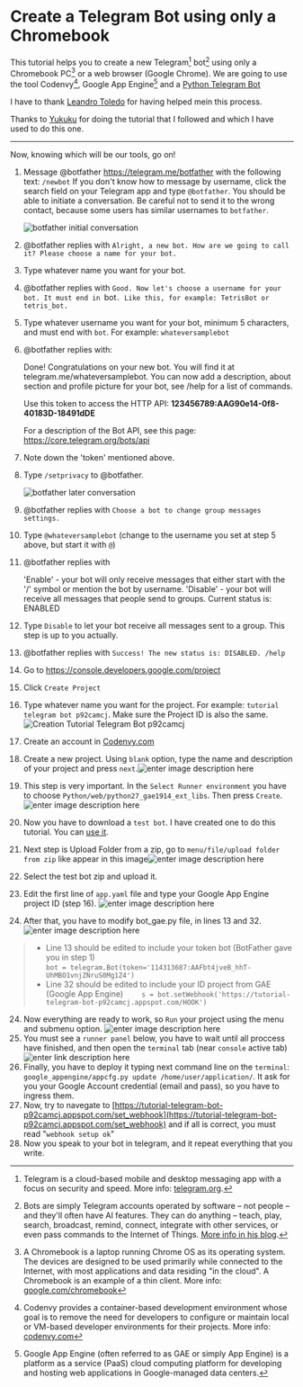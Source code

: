 
Create a Telegram Bot using only a Chromebook
===================

This tutorial helps you to create a new Telegram[^telegram] bot[^bot] using only a Chromebook PC[^chromebook] or a web browser (Google Chrome). We are going to use the tool Codenvy[^codenvy], Google App Engine[^GAE] and a [Python Telegram Bot](https://github.com/leandrotoledo/python-telegram-bot)

I have to thank [Leandro Toledo](https://github.com/leandrotoledo/) for having helped mein this process.

Thanks to [Yukuku](https://github.com/yukuku/) for doing the tutorial that I followed and which I have used to do this one.

----------

Now, knowing which will be our tools, go on!

1. Message @botfather https://telegram.me/botfather with the following text: `/newbot`
   If you don't know how to message by username, click the search field on your Telegram app and type `@botfather`. You should be able to initiate a conversation. Be careful not to send it to the wrong contact, because some users has similar usernames to `botfather`.
   
   ![botfather initial conversation](http://i.imgur.com/pGOtOcj.png)

2. @botfather replies with `Alright, a new bot. How are we going to call it? Please choose a name for your bot.`

3. Type whatever name you want for your bot.

4. @botfather replies with `Good. Now let's choose a username for your bot. It must end in `bot`. Like this, for example: TetrisBot or tetris_bot.`

5. Type whatever username you want for your bot, minimum 5 characters, and must end with `bot`. For example: `whateversamplebot` 

6. @botfather replies with:

    Done! Congratulations on your new bot. You will find it at telegram.me/whateversamplebot. You can now add a description, about section and profile picture for your bot, see /help for a list of commands.

    Use this token to access the HTTP API:
    <b>123456789:AAG90e14-0f8-40183D-18491dDE</b>

    For a description of the Bot API, see this page: https://core.telegram.org/bots/api
    
7. Note down the 'token' mentioned above.

8. Type `/setprivacy` to @botfather.

   ![botfather later conversation](http://i.imgur.com/ZrRdaa0.png)

9. @botfather replies with `Choose a bot to change group messages settings.`

10. Type `@whateversamplebot` (change to the username you set at step 5 above, but start it with `@`)

11. @botfather replies with

    'Enable' - your bot will only receive messages that either start with the '/' symbol or mention the bot by username.
    'Disable' - your bot will receive all messages that people send to groups.
    Current status is: ENABLED
    
12. Type `Disable` to let your bot receive all messages sent to a group. This step is up to you actually.

13. @botfather replies with `Success! The new status is: DISABLED. /help`

14. Go to https://console.developers.google.com/project

15. Click `Create Project` 

16. Type whatever name you want for the project. For example: `tutorial telegram bot p92camcj`. Make sure the Project ID is also the same.![Creation Tutorial Telegram Bot p92camcj](https://lh4.googleusercontent.com/W02O10AeDahFG6LqeROkgO2aymJnC-plu6p6rXT7hI9_IrK0f-8RB6mKpaa4tf36T3W4VqVl84FG6pg=w1342-h513)

17. Create an account in [Codenvy.com](https://codenvy.com)

18. Create a new project. Using `blank` option, type the name and description of your project and press `next`.![enter image description here](https://lh5.googleusercontent.com/M9rzGaO8FeibmXpoTSKaih69LhIjLD4g0LWHvpAjBmdrfRN6m07O5x3aEIYycmOPi-BGrSp9QEi-vCg=w1342-h513 "Create new Codenvy Project")

19. This step is very important. In the `Select Runner environment` you have to choose `Python/web/python27_gae1914_ext_libs`. Then press `Create`.![enter image description here](https://lh3.googleusercontent.com/FEYf9dtCi5LPGI3_BgaeE_FGEmqhSrYNScT8pGBZkFlZD07-FUs9-QDb4p0dMUoSOQjqAgwfOqV4tgg=w1342-h513 "Select Runner environment")

20. Now you have to download a `test bot`. I have created one to do this tutorial. You can [use it](migithub). 

21. Next step is Upload Folder from a zip, go to `menu/file/upload folder from zip` like appear in this image![enter image description here](https://lh6.googleusercontent.com/rdbk7I2S-nA9I78auqlS52rloLp9OryvOm8D2abThVKhOFdycEYB7Xdol1hDAn-jd-FpQwLObD9nx7w=w1342-h513 "Import folder from zip")

21. Select the test bot zip and upload it.

22. Edit the first line of `app.yaml` file and type your Google App Engine project ID (step 16).  ![enter image description here](https://lh4.googleusercontent.com/7VasLUL0LFKNC58O12hEvXgVavD8KoB7A4-OcvU2k9sQUpG7UHsw6840N7xPxZmKwCuQMlCQ8QKQ2-Y=w1342-h513-rw "Modify app.yaml")

23. After that, you have to modify bot_gae.py file, in lines 13 and 32. ![enter image description here](https://lh3.googleusercontent.com/Hab4vuAWdftS8pmFryoGPaN5aZwnpNU9tAT2P40tlvTdXr-whR-p6J7N9_QfemYt8nom8TG0RmcCtWk=w1342-h513-rw "Modify bot_gae.py") 
>- Line 13 should be edited to include your token bot (BotFather gave you in step 1)  
`bot = telegram.Bot(token='114313687:AAFbt4jveB_hhT-UhMBO1vnjZNruS0Mg1Z4')`
>- Line 32 should be edited to include your ID project from GAE (Google App Engine)
`    s = bot.setWebhook('https://tutorial-telegram-bot-p92camcj.appspot.com/HOOK')`

24. Now everything are ready to work, so `Run` your project using the menu and submenu option.
![enter image description here](https://lh3.googleusercontent.com/eD-ufk3pI5bVgV9OK3HmnlHUDnwFsMgDCCfjiINoTpZYyKhmGA8pTt8-y2qnhJwwIlC-xTUCNPjqP8Y=w1342-h513 "Run Project")
25. You must see a `runner panel` below, you have to wait until all proccess have finished, and then open the `terminal` tab (near `console` active tab) 
![enter link description here](https://lh4.googleusercontent.com/wN2WgB8VcZeXcaLoY-WfoZvep5Jq8Prjfc-7S8ZhEBpXz1PX5NZLtCKuoTmI0SK8qYYuDisDvvcT--8=w1342-h513-rw "Console tab in runner panel")
26. Finally, you have to deploy it typing next command line on the `terminal`: `google_appengine/appcfg.py update /home/user/application/`. It ask for you your Google Account credential (email and pass), so you have to ingress them.
27. Now, try to navegate to [https://tutorial-telegram-bot-p92camcj.appspot.com/set_webhook](https://tutorial-telegram-bot-p92camcj.appspot.com/set_webhook) and if all is correct, you must read "`webhook setup ok`"
28. Now you speak to your bot in telegram, and it repeat everything that you write.

[^telegram]: Telegram is a cloud-based mobile and desktop messaging app with a focus on security and speed. More info: [telegram.org](http://telegram.org/).

[^bot]: Bots are simply Telegram accounts operated by software – not people – and they'll often have AI features. They can do anything – teach, play, search, broadcast, remind, connect, integrate with other services, or even pass commands to the Internet of Things. [More info in his blog](https://telegram.org/blog/bot-revolution).

[^chromebook]: A Chromebook is a laptop running Chrome OS as its operating system. The devices are designed to be used primarily while connected to the Internet, with most applications and data residing "in the cloud". A Chromebook is an example of a thin client. More info: [google.com/chromebook](https://www.google.com/chromebook/)

[^codenvy]: Codenvy provides a container-based development environment whose goal is to remove the need for developers to configure or maintain local or VM-based developer environments for their projects. More info: [codenvy.com](http://www.codenvy.com/)

[^GAE]: Google App Engine (often referred to as GAE or simply App Engine) is a platform as a service (PaaS) cloud computing platform for developing and hosting web applications in Google-managed data centers. 
